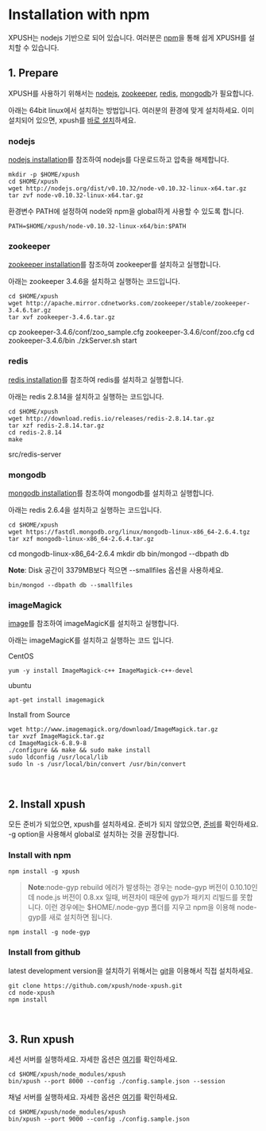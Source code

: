 Installation with npm
===

XPUSH는 nodejs 기반으로 되어 있습니다. 여러분은 [npm](https://www.npmjs.org/)을 통해 쉽게 XPUSH를 설치할 수 있습니다.
<a name="prepare"></a>
<br />

## 1. Prepare

XPUSH를 사용하기 위해서는 [nodejs](http://nodejs.org/), [zookeeper](http://zookeeper.apache.org/), [redis](http://redis.io/), [mongodb](http://www.mongodb.org/)가 필요합니다.

아래는 64bit linux에서 설치하는 방법입니다. 여러분의 환경에 맞게 설치하세요.
이미 설치되어 있으면, xpush를 [바로 설치](#install)하세요.

### nodejs
[nodejs installation](http://nodejs.org/download/)를 참조하여 nodejs를 다운로드하고 압축을 해제합니다.

	mkdir -p $HOME/xpush
	cd $HOME/xpush
	wget http://nodejs.org/dist/v0.10.32/node-v0.10.32-linux-x64.tar.gz
	tar zvf node-v0.10.32-linux-x64.tar.gz

환경변수 PATH에 설정하여 node와 npm을 global하게 사용할 수 있도록 합니다.

	PATH=$HOME/xpush/node-v0.10.32-linux-x64/bin:$PATH

### zookeeper
[zookeeper installation](http://zookeeper.apache.org/doc/trunk/zookeeperStarted.html)를 참조하여 zookeeper를 설치하고 실행합니다.

아래는 zookeeper 3.4.6을 설치하고 실행하는 코드입니다.

	cd $HOME/xpush
	wget http://apache.mirror.cdnetworks.com/zookeeper/stable/zookeeper-3.4.6.tar.gz
	tar xvf zookeeper-3.4.6.tar.gz
<p/>
	cp zookeeper-3.4.6/conf/zoo_sample.cfg zookeeper-3.4.6/conf/zoo.cfg
	cd zookeeper-3.4.6/bin
	./zkServer.sh start


### redis
[redis installation](http://zookeeper.apache.org/doc/trunk/zookeeperStarted.html)를 참조하여 redis를 설치하고 실행합니다.

아래는 redis 2.8.14을 설치하고 실행하는 코드입니다.

	cd $HOME/xpush
	wget http://download.redis.io/releases/redis-2.8.14.tar.gz
	tar xzf redis-2.8.14.tar.gz
	cd redis-2.8.14
	make
<p/>
	src/redis-server

### mongodb
[mongodb installation](http://docs.mongodb.org/manual/installation/)를 참조하여 mongodb를 설치하고 실행합니다.

아래는 redis 2.6.4을 설치하고 실행하는 코드입니다.

	cd $HOME/xpush
	wget https://fastdl.mongodb.org/linux/mongodb-linux-x86_64-2.6.4.tgz
	tar xzf mongodb-linux-x86_64-2.6.4.tar.gz
<p/>
	cd mongodb-linux-x86_64-2.6.4
	mkdir db
	bin/mongod --dbpath db


**Note**: Disk 공간이 3379MB보다 적으면 --smallfiles 옵션을 사용하세요.

	bin/mongod --dbpath db --smallfiles

### imageMagick

[image](http://www.imagemagick.org/script/binary-releases.php)를 참조하여 imageMagicK를 설치하고 실행합니다.

아래는 imageMagicK를 설치하고 실행하는 코드 입니다.
	
CentOS

	yum -y install ImageMagick-c++ ImageMagick-c++-devel

ubuntu

	apt-get install imagemagick

Install from Source

	wget http://www.imagemagick.org/download/ImageMagick.tar.gz
	tar xvzf ImageMagick.tar.gz
	cd ImageMagick-6.8.9-8
	./configure && make && sudo make install
	sudo ldconfig /usr/local/lib
	sudo ln -s /usr/local/bin/convert /usr/bin/convert

<a name="install"></a>
<br />

## 2. Install xpush

모든 준비가 되었으면, xpush를 설치하세요. 준비가 되지 않았으면, [준비](#prepare)를 확인하세요.
-g option을 사용해서 global로 설치하는 것을 권장합니다.

### Install with npm

	npm install -g xpush

>**Note**:node-gyp rebuild 에러가 발생하는 경우는 node-gyp 버전이 0.10.10인데 node.js 버전이 0.8.xx 일때, 버젼차이 때문에 gyp가 패키지 리빌드를 못합니다. 이런 경우에는 $HOME/.node-gyp 폴더를 지우고 npm을 이용해 node-gyp를 새로 설치하면 됩니다.

	npm install -g node-gyp

### Install from github

latest development version을 설치하기 위해서는 [git](https://github.com/xpush/node-xpush)을 이용해서 직접 설치하세요.

	git clone https://github.com/xpush/node-xpush.git
	cd node-xpush
	npm install

<a name="run"></a>
<br />

## 3. Run xpush

세션 서버를 실행하세요. 자세한 옵션은 [여기](http://xpush.github.io/doc/configuration/#run_config)를 확인하세요.

	cd $HOME/xpush/node_modules/xpush
	bin/xpush --port 8000 --config ./config.sample.json --session

채널 서버를 실행하세요. 자세한 옵션은 [여기](http://xpush.github.io/doc/configuration/#run_config)를 확인하세요.

	cd $HOME/xpush/node_modules/xpush
	bin/xpush --port 9000 --config ./config.sample.json
